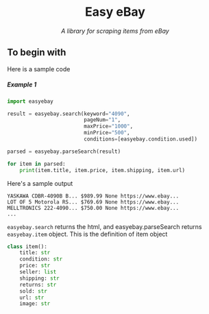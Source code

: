 <div style="text-align: center">

# Easy eBay

*A library for scraping items from eBay*

</div>

## To begin with

Here is a sample code

##### Example 1

```python
import easyebay

result = easyebay.search(keyword="4090",
                         pageNum="1",
                         maxPrice="1000",
                         minPrice="500",
                         conditions=[easyebay.condition.used])

parsed = easyebay.parseSearch(result)

for item in parsed:
    print(item.title, item.price, item.shipping, item.url)
```

Here's a sample output

```text
YASKAWA CDBR-4090B B... $989.99 None https://www.ebay...
LOT OF 5 Motorola RS... $769.69 None https://www.ebay...
MELLTRONICS 222-4090... $750.00 None https://www.ebay...
...
```

`easyebay.search` returns the html, and easyebay.parseSearch returns `easyebay.item` object. This is the definition of
item object

```python
class item():
    title: str
    condition: str
    price: str
    seller: list
    shipping: str
    returns: str
    sold: str
    url: str
    image: str
```